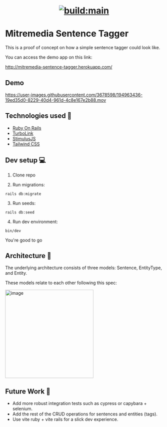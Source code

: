 <h1 align="center">
  <p align="center">
    <a href="https://app.travis-ci.com/github/mochetts/mitremedia-sentence-tagger">
      <img src="https://app.travis-ci.com/mochetts/mitremedia-sentence-tagger.svg?branch=main" alt="build:main">
    </a>
  </p>
</h1>

# Mitremedia Sentence Tagger

This is a proof of concept on how a simple sentence tagger could look like.

You can access the demo app on this link:

http://mitremedia-sentence-tagger.herokuapp.com/

## Demo

https://user-images.githubusercontent.com/3678598/194963436-19ed35d0-8229-40d4-961d-4c8e167e2b88.mov

## Technologies used 🤖 

- [Ruby On Rails](https://rubyonrails.org/)
- [TurboLink](https://turbo.hotwired.dev/)
- [StimulusJS](https://stimulus.hotwired.dev/)
- [Tailwind CSS](https://tailwindcss.com/)

## Dev setup 💻 

1) Clone repo

2) Run migrations: 

```
rails db:migrate
```

3) Run seeds:

```
rails db:seed
```

4) Run dev environment:

```
bin/dev
```

You're good to go

## Architecture 📐 

The underlying architecture consists of three models: Sentence, EntityType, and Entity. 

These models relate to each other following this spec:

<img width="282" alt="image" src="https://user-images.githubusercontent.com/3678598/194962246-98cad82f-27c3-4e63-98ea-8bb5a8ffe2f2.png">

## Future Work 🔮 

- Add more robust integration tests such as cypress or capybara + selenium.
- Add the rest of the CRUD operations for sentences and entities (tags).
- Use vite ruby + vite rails for a slick dev experience.
